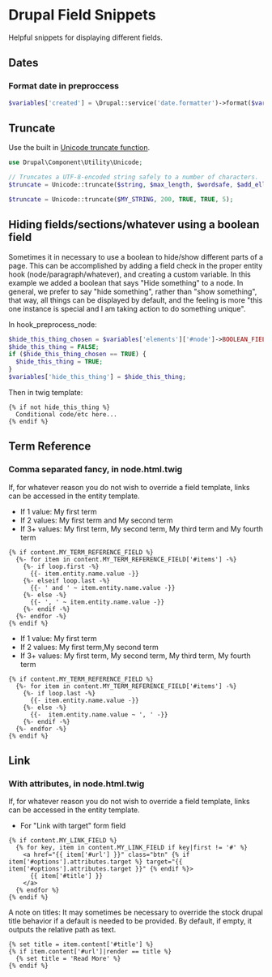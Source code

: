 # Drupal Field Snippets

Helpful snippets for displaying different fields.

## Dates

### Format date in preproccess

```php
$variables['created'] = \Drupal::service('date.formatter')->format($variables['node']->getCreatedTime(), 'MY_DATE_FORMAT');
```

## Truncate

Use the built in [Unicode truncate function](https://api.drupal.org/api/drupal/core%21lib%21Drupal%21Component%21Utility%21Unicode.php/function/Unicode%3A%3Atruncate/8.2.x).

```php
use Drupal\Component\Utility\Unicode;

// Truncates a UTF-8-encoded string safely to a number of characters.
$truncate = Unicode::truncate($string, $max_length, $wordsafe, $add_ellipsis, $min_wordsafe_length);

$truncate = Unicode::truncate($MY_STRING, 200, TRUE, TRUE, 5);
```

## Hiding fields/sections/whatever using a boolean field

Sometimes it in necessary to use a boolean to hide/show different parts of a page. This can be accomplished by adding a field check in the proper entity hook (node/paragraph/whatever), and creating a custom variable. In this example we added a boolean that says "Hide something" to a node. In general, we prefer to say "hide something", rather than "show something", that way, all things can be displayed by default, and the feeling is more "this one instance is special and I am taking action to do something unique".

In hook_preprocess_node:

```php
$hide_this_thing_chosen = $variables['elements']['#node']->BOOLEAN_FIELD_ON_NODE_TO_CONTROL_HIDING->value;
$hide_this_thing = FALSE;
if ($hide_this_thing_chosen == TRUE) {
  $hide_this_thing = TRUE;
}
$variables['hide_this_thing'] = $hide_this_thing;
```

Then in twig template:

```twig
{% if not hide_this_thing %}
  Conditional code/etc here...
{% endif %}
```

## Term Reference

### Comma separated fancy, in node.html.twig

If, for whatever reason you do not wish to override a field template, links can be accessed in the entity template.

- If 1 value: My first term
- If 2 values: My first term and My second term
- If 3+ values: My first term, My second term, My third term and My fourth term

```twig
{% if content.MY_TERM_REFERENCE_FIELD %}
  {%- for item in content.MY_TERM_REFERENCE_FIELD['#items'] -%}
    {%- if loop.first -%}
      {{- item.entity.name.value -}}
    {%- elseif loop.last -%}
      {{- ' and ' ~ item.entity.name.value -}}
    {%- else -%}
      {{- ', ' ~ item.entity.name.value -}}
    {%- endif -%}
  {%- endfor -%}
{% endif %}
```

- If 1 value: My first term
- If 2 values: My first term,My second term
- If 3+ values: My first term, My second term, My third term, My fourth term

```twig
{% if content.MY_TERM_REFERENCE_FIELD %}
  {%- for item in content.MY_TERM_REFERENCE_FIELD['#items'] -%}
    {%- if loop.last -%}
      {{- item.entity.name.value -}}
    {%- else -%}
      {{-  item.entity.name.value ~ ', ' -}}
    {%- endif -%}
  {%- endfor -%}
{% endif %}
```

## Link

### With attributes, in node.html.twig

If, for whatever reason you do not wish to override a field template, links can be accessed in the entity template.

- For "Link with target" form field

```twig
{% if content.MY_LINK_FIELD %}
  {% for key, item in content.MY_LINK_FIELD if key|first != '#' %}
    <a href="{{ item['#url'] }}" class="btn" {% if item['#options'].attributes.target %} target="{{ item['#options'].attributes.target }}" {% endif %}>
      {{ item['#title'] }}
    </a>
  {% endfor %}
{% endif %}
```

A note on titles: It may sometimes be necessary to override the stock drupal title behavior if a default is needed to be provided. By default, if empty, it outputs the relative path as text.

```twig
{% set title = item.content['#title'] %}
{% if item.content['#url']|render == title %}
  {% set title = 'Read More' %}
{% endif %}
```
